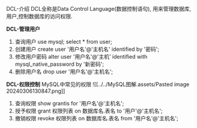 DCL-介绍
DCL全称是Data Control Language(数据控制语句), 用来管理数据库, 用户,控制数据库的访问权限.

**DCL-管理用户**
1. 查询用户
use mysql;
select * from user;
2. 创建用户
create user '用户名'@'主机名' identified by '密码';
3. 修改用户密码
alter user '用户名'@'主机' identified with mysql_native_password by '新密码';
4. 删除用户名
drop user '用户名'@'主机名';

**DCL-权限控制**
MySQL中常见的权限
![[../../MySQL图解.assets/Pasted image 20240306130847.png]]
1. 查询权限
show grantis for '用户名'@'主机名';
2. 授予权限
grant 权限列表 on 数据库名.表名 to '用户'@'主机名';
3. 撤销权限
revoke 权限列表 on 数据库名.表名 from '用户名'@'主机名';
